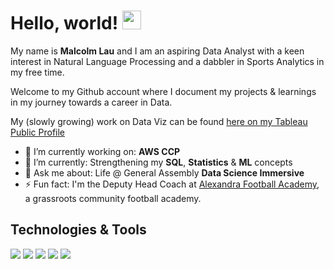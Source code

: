 # Hello, world! <img src="https://raw.githubusercontent.com/MartinHeinz/MartinHeinz/master/wave.gif" width="30px">

My name is **Malcolm Lau** and I am an aspiring Data Analyst with a keen interest in Natural Language Processing and a dabbler in Sports Analytics in my free time.

Welcome to my Github account where I document my projects & learnings in my journey towards a career in Data.

My (slowly growing) work on Data Viz can be found [here on my Tableau Public Profile](https://public.tableau.com/app/profile/malcolm.lau)

- 🔭 I’m currently working on:  **AWS CCP** 
- 🌱 I’m currently: Strengthening my **SQL**, **Statistics** & **ML** concepts
- 💬 Ask me about: Life @ General Assembly **Data Science Immersive**
- ⚡ Fun fact: I'm the Deputy Head Coach at [Alexandra Football Academy](https://www.facebook.com/AlexandraFootballAcademy), a grassroots community football academy.

## Technologies & Tools
![](https://img.shields.io/badge/Code-Python-informational?style=flat&logo=Python&logoColor=white&color=3776ab)  ![](https://img.shields.io/badge/Code-Pytorch-informational?style=flat&logo=Pytorch&logoColor=white&color=ee4c2c) ![](https://img.shields.io/badge/Tools-PostgreSQL-informational?style=flat&logo=PostgreSQL&logoColor=white&color=4169e1) ![](https://img.shields.io/badge/Cloud-AWS-informational?style=flat&logo=AmazonAWS&logoColor=white&color=FF9900) ![](https://img.shields.io/badge/Visualization-Tableau-informational?style=flat&logo=Tableau&logoColor=white&color=E97627)
 

